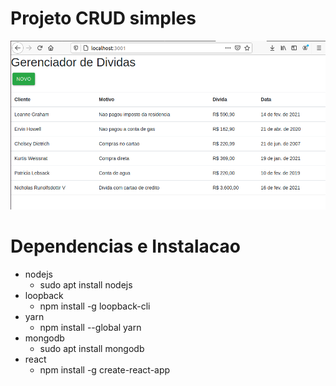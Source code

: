 # Projeto CRUD simples

![App example](client_src/public/app-example.png)

# Dependencias e Instalacao

- nodejs
    - sudo apt install nodejs
- loopback
    - npm install -g loopback-cli
- yarn
    - npm install --global yarn
- mongodb
    - sudo apt install mongodb
- react
    - npm install -g create-react-app
